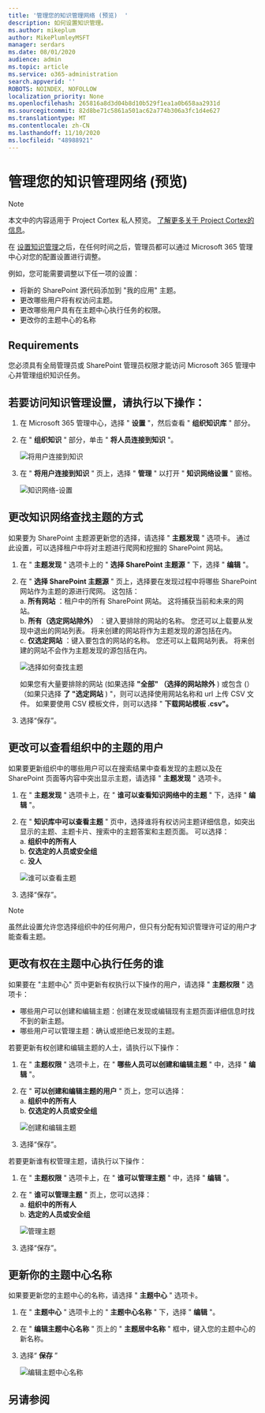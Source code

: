 ```yaml
---
title: '管理您的知识管理网络 (预览)  '
description: 如何设置知识管理。
ms.author: mikeplum
author: MikePlumleyMSFT
manager: serdars
ms.date: 08/01/2020
audience: admin
ms.topic: article
ms.service: o365-administration
search.appverid: ''
ROBOTS: NOINDEX, NOFOLLOW
localization_priority: None
ms.openlocfilehash: 265816a8d3d04b8d10b529f1ea1a0b658aa2931d
ms.sourcegitcommit: 82d8be71c5861a501ac62a774b306a3fc1d4e627
ms.translationtype: MT
ms.contentlocale: zh-CN
ms.lasthandoff: 11/10/2020
ms.locfileid: "48988921"
---
```

# <a name="manage-your-knowledge-management-network-preview"></a>管理您的知识管理网络 (预览) 

> [!Note] 
> 本文中的内容适用于 Project Cortex 私人预览。 [了解更多关于 Project Cortex的信息](https://aka.ms/projectcortex)。


在 [设置知识管理](set-up-topic-experiences.md)之后，在任何时间之后，管理员都可以通过 Microsoft 365 管理中心对您的配置设置进行调整。

例如，您可能需要调整以下任一项的设置：
- 将新的 SharePoint 源代码添加到 "我的应用" 主题。
- 更改哪些用户将有权访问主题。
- 更改哪些用户具有在主题中心执行任务的权限。
- 更改你的主题中心的名称


## <a name="requirements"></a>Requirements 
您必须具有全局管理员或 SharePoint 管理员权限才能访问 Microsoft 365 管理中心并管理组织知识任务。


## <a name="to-access-knowledge-management-settings"></a>若要访问知识管理设置，请执行以下操作：

1. 在 Microsoft 365 管理中心，选择 " **设置** "，然后查看 " **组织知识库** " 部分。
2. 在 " **组织知识** " 部分，单击 " **将人员连接到知识** "。<br/>

    ![将用户连接到知识](../media/content-understanding/admin-org-knowledge-options.png) </br>

3. 在 " **将用户连接到知识** " 页上，选择 " **管理** " 以打开 " **知识网络设置** " 窗格。<br/>

    ![知识网络-设置](../media/content-understanding/knowledge-network-settings.png) </br>

## <a name="change-how-the-knowledge-network-can-find-topics"></a>更改知识网络查找主题的方式

如果要为 SharePoint 主题源更新您的选择，请选择 " **主题发现** " 选项卡。 通过此设置，可以选择租户中将对主题进行爬网和挖掘的 SharePoint 网站。

1. 在 " **主题发现** " 选项卡上的 " **选择 SharePoint 主题源** " 下，选择 " **编辑** "。
2. 在 " **选择 SharePoint 主题源** " 页上，选择要在发现过程中将哪些 SharePoint 网站作为主题的源进行爬网。 这包括：</br>
    a. **所有网站** ：租户中的所有 SharePoint 网站。 这将捕获当前和未来的网站。</br>
    b. **所有（选定网站除外）** ：键入要排除的网站的名称。  您还可以上载要从发现中退出的网站列表。 将来创建的网站将作为主题发现的源包括在内。 </br>
    c. **仅选定网站** ：键入要包含的网站的名称。 您还可以上载网站列表。 将来创建的网站不会作为主题发现的源包括在内。 </br>

    ![选择如何查找主题](../media/content-understanding/k-manage-select-topic-source.png) </br>
   
    如果您有大量要排除的网站 (如果选择 **"全部" （选择的网站除外** ) 或包含 (）（如果只选择 **了 "选定网站** ) "，则可以选择使用网站名称和 url 上传 CSV 文件。 如果要使用 CSV 模板文件，则可以选择 " **下载网站模板 .csv"。**

3. 选择“保存”。

##  <a name="change-who-can-see-topics-in-your-organization"></a>更改可以查看组织中的主题的用户

如果要更新组织中的哪些用户可以在搜索结果中查看发现的主题以及在 SharePoint 页面等内容中突出显示主题，请选择 " **主题发现** " 选项卡。

1. 在 " **主题发现** " 选项卡上，在 " **谁可以查看知识网络中的主题** " 下，选择 " **编辑** "。
2. 在 " **知识库中可以查看主题** " 页中，选择谁将有权访问主题详细信息，如突出显示的主题、主题卡片、搜索中的主题答案和主题页面。 可以选择：</br>
    a. **组织中的所有人**</br>
    b. **仅选定的人员或安全组**</br>
    c. **没人**</br>

    ![谁可以查看主题](../media/content-understanding/k-manage-who-can-see-topics.png) </br> 
3. 选择“保存”。  
 
> [!Note] 
> 虽然此设置允许您选择组织中的任何用户，但只有分配有知识管理许可证的用户才能查看主题。

## <a name="change-who-has-permissions-to-do-tasks-on-the-topic-center"></a>更改有权在主题中心执行任务的谁

如果要在 "主题中心" 页中更新有权执行以下操作的用户，请选择 " **主题权限** " 选项卡：

- 哪些用户可以创建和编辑主题：创建在发现或编辑现有主题页面详细信息时找不到的新主题。
- 哪些用户可以管理主题：确认或拒绝已发现的主题。

若要更新有权创建和编辑主题的人士，请执行以下操作：

1. 在 " **主题权限** " 选项卡上，在 " **哪些人员可以创建和编辑主题** " 中，选择 " **编辑** "。</br>
2. 在 " **可以创建和编辑主题的用户** " 页上，您可以选择：</br>
    a. **组织中的所有人**</br>
    b. **仅选定的人员或安全组**</br>

    ![创建和编辑主题](../media/content-understanding/k-manage-who-can-create-and-edit.png) </br> 

3. 选择“保存”。</br>

若要更新谁有权管理主题，请执行以下操作：

1. 在 " **主题权限** " 选项卡上，在 " **谁可以管理主题** " 中，选择 " **编辑** "。</br>
2. 在 " **谁可以管理主题** " 页上，您可以选择：</br>
    a. **组织中的所有人**</br>
    b. **选定的人员或安全组**</br>

    ![管理主题](../media/content-understanding/k-manage-who-can-manage-topics.png) </br> 

3. 选择“保存”。</br>


##  <a name="update-your-topic-center-name"></a>更新你的主题中心名称

如果要更新您的主题中心的名称，请选择 " **主题中心** " 选项卡。 

1. 在 " **主题中心** " 选项卡上的 " **主题中心名称** " 下，选择 " **编辑** "。
2. 在 " **编辑主题中心名称** " 页上的 " **主题居中名称** " 框中，键入您的主题中心的新名称。
3. 选择“ **保存** ”

    ![编辑主题中心名称](../media/content-understanding/manage-topic-center-name.png) </br> 











## <a name="see-also"></a>另请参阅



  






